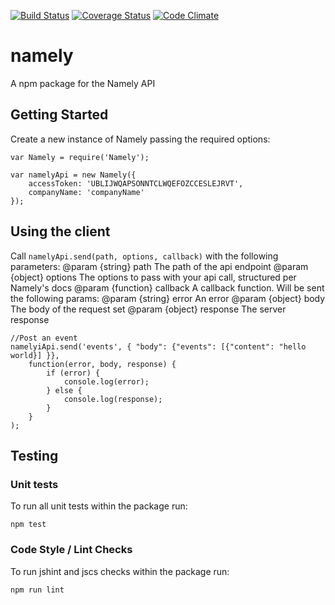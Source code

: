 [![Build Status](https://travis-ci.org/jonathanchrisp/namely.svg?branch=master)](https://travis-ci.org/jonathanchrisp/namely)
[![Coverage Status](https://coveralls.io/repos/jonathanchrisp/namely/badge.svg?branch=)](https://coveralls.io/r/jonathanchrisp/namely?branch=)
[![Code Climate](https://codeclimate.com/github/jonathanchrisp/namely/badges/gpa.svg)](https://codeclimate.com/github/jonathanchrisp/namely)

# namely
A npm package for the Namely API

## Getting Started
Create a new instance of Namely passing the required options:

```
var Namely = require('Namely');

var namelyApi = new Namely({
    accessToken: 'UBLIJWQAPSONNTCLWQEFOZCCESLEJRVT',
    companyName: 'companyName'
});
```

## Using the client

Call `namelyApi.send(path, options, callback)` with the following parameters:
    @param {string} path The path of the api endpoint 
    @param {object} options The options to pass with your api call, structured per Namely's docs
    @param {function} callback A callback function. Will be sent the following params:
        @param {string} error An error
        @param {object} body The body of the request set
        @param {object} response The server response

```
//Post an event
namelyiApi.send('events', { "body": {"events": [{"content": "hello world}] }},
    function(error, body, response) {
        if (error) {
            console.log(error);
        } else {
            console.log(response);
        }
    }
);
```
## Testing

### Unit tests
To run all unit tests within the package run:

```
npm test
```

### Code Style / Lint Checks
To run jshint and jscs checks within the package run:

```
npm run lint
```
